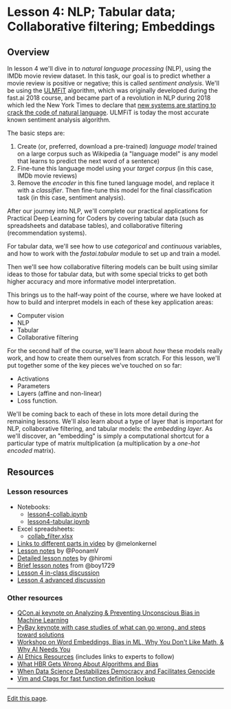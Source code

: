 # Lesson 4: NLP; Tabular data; Collaborative filtering; Embeddings

## Overview

In lesson 4 we'll dive in to *natural language processing* (NLP), using the IMDb movie review dataset. In this task, our goal is to predict whether a movie review is positive or negative; this is called *sentiment analysis*. We'll be using the [ULMFiT](https://arxiv.org/abs/1801.06146) algorithm, which was originally developed during the fast.ai 2018 course, and became part of a revolution in NLP during 2018 which led the New York Times to declare that [new systems are starting to crack the code of natural language](https://www.nytimes.com/2018/11/18/technology/artificial-intelligence-language.html). ULMFiT is today the most accurate known sentiment analysis algorithm.

The basic steps are:

1. Create (or, preferred, download a pre-trained) *language model* trained on a large corpus such as Wikipedia (a "language model" is any model that learns to predict the next word of a sentence)
1. Fine-tune this language model using your *target corpus* (in this case, IMDb movie reviews)
1. Remove the *encoder* in this fine tuned language model, and replace it with a *classifier*. Then fine-tune this model for the final classification task (in this case, sentiment analysis).

After our journey into NLP, we'll complete our practical applications for Practical Deep Learning for Coders by covering tabular data (such as spreadsheets and database tables), and collaborative filtering (recommendation systems).

For tabular data, we'll see how to use *categorical* and *continuous* variables, and how to work with the *fastai.tabular* module to set up and train a model.

Then we'll see how collaborative filtering models can be built using similar ideas to those for tabular data, but with some special tricks to get both higher accuracy and more informative model interpretation.

This brings us to the half-way point of the course, where we have looked at how to build and interpret models in each of these key application areas:

- Computer vision
- NLP
- Tabular
- Collaborative filtering

For the second half of the course, we'll learn about *how* these models really work, and how to create them ourselves from scratch. For this lesson, we'll put together some of the key pieces we've touched on so far:

- Activations
- Parameters
- Layers (affine and non-linear)
- Loss function.

We'll be coming back to each of these in lots more detail during the remaining lessons. We'll also learn about a type of layer that is important for NLP, collaborative filtering, and tabular models: the *embedding layer*. As we'll discover, an "embedding" is simply a computational shortcut for a particular type of matrix multiplication (a multiplication by a *one-hot encoded* matrix).

## Resources

### Lesson resources

- Notebooks:
  - [lesson4-collab.ipynb](https://nbviewer.jupyter.org/github/fastai/course-v3/blob/master/nbs/dl1/lesson4-collab.ipynb)
  - [lesson4-tabular.ipynb](https://nbviewer.jupyter.org/github/fastai/course-v3/blob/master/nbs/dl1/lesson4-tabular.ipynb)
- Excel spreadsheets:
  - [collab_filter.xlsx](https://github.com/fastai/course-v3/blob/master/files/xl/collab_filter.xlsx)
- [Links to different parts in video](https://forums.fast.ai/t/lesson-4-links-to-different-parts-in-the-video/30338) by @melonkernel
- [Lesson notes](https://forums.fast.ai/t/deep-learning-lesson-4-notes/30983) by @PoonamV
- [Detailed lesson notes](https://github.com/hiromis/notes/blob/master/Lesson4.md) by @hiromi
- [Brief lesson notes](https://medium.com/@boy1729/deep-learning-ver3-lesson-4-8f085a1e28ca) from @boy1729
- [Lesson 4 in-class discussion](https://forums.fast.ai/t/lesson-4-in-class-discussion/30318)
- [Lesson 4 advanced discussion](https://forums.fast.ai/t/lesson-4-advanced-discussion/30319)

### Other resources

- [QCon.ai keynote on Analyzing &amp; Preventing Unconscious Bias in Machine Learning](https://www.infoq.com/presentations/unconscious-bias-machine-learning)
- [PyBay keynote with case studies of what can go wrong, and steps toward solutions](https://www.youtube.com/watch?v=WC1kPtG8Iz8&list=PLtmWHNX-gukLQlMvtRJ19s7-8MrnRV6h6)
- [Workshop on Word Embeddings, Bias in ML, Why You Don't Like Math, &amp; Why AI Needs You](https://www.youtube.com/watch?v=25nC0n9ERq4)
- [AI Ethics Resources](https://www.fast.ai/2018/09/24/ai-ethics-resources/) (includes links to experts to follow)
- [What HBR Gets Wrong About Algorithms and Bias](http://www.fast.ai/2018/08/07/hbr-bias-algorithms/)
- [When Data Science Destabilizes Democracy and Facilitates Genocide](http://www.fast.ai/2017/11/02/ethics/)
- [Vim and Ctags for fast function definition lookup](https://andrew.stwrt.ca/posts/vim-ctags/)

---

[Edit this page](https://github.com/fastai/course-v3/edit/master/files/dl-2019/notes/notes-1-4.md).

